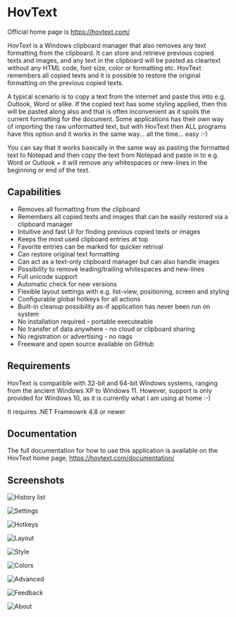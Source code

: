 # HovText

Official home page is https://hovtext.com/

HovText is a Windows clipboard manager that also removes any text formatting from the clipboard. It can store and retrieve previous copied texts and images, and any text in the clipboard will be pasted as cleartext without any HTML code, font size, color or formatting etc. HovText remembers all copied texts and it is possible to restore the original formatting on the previous copied texts.

A typical scenario is to copy a text from the internet and paste this into e.g. Outlook, Word or alike. If the copied text has some styling applied, then this will be pasted along also and that is often inconvenient as it spoils the current formatting for the document. Some applications has their own way of importing the raw unformatted text, but with HovText then ALL programs have this option and it works in the same way... all the time... easy :-)

You can say that it works basically in the same way as pasting the formatted text to Notepad and then copy the text from Notepad and paste in to e.g. Word or Outlook + it will remove any whitespaces or new-lines in the beginning or end of the text.

## Capabilities

* Removes all formatting from the clipboard
* Remembers all copied texts and images that can be easily restored via a clipboard manager
* Intuitive and fast UI for finding previous copied texts or images
* Keeps the most used clipboard entries at top
* Favorite entries can be marked for quicker retrival
* Can restore original text formatting
* Can act as a text-only clipboard manager but can also handle images
* Possibility to remove leading/trailing whitespaces and new-lines
* Full unicode support
* Automatic check for new versions
* Flexible layout settings with e.g. list-view, positioning, screen and styling
* Configurable global hotkeys for all actions
* Built-in cleanup possibility as-if application has never been run on system
* No installation required - portable executeable
* No transfer of data anywhere - no cloud or clipboard sharing
* No registration or advertising - no nags
* Freeware and open source available on GitHub

## Requirements

HovText is compatible with 32-bit and 64-bit Windows systems, ranging from the ancient Windows XP to Windows 11. However, support is only provided for Windows 10, as it is currently what I am using at home :-)

It requires .NET Frameowrk 4.8 or newer

## Documentation

The full documentation for how to use this application is available on the HovText home page, https://hovtext.com/documentation/

## Screenshots

![History list](https://hovtext.com/documentation/images/HistoryList0.jpg)

![Settings](https://hovtext.com/documentation/images/General.jpg)

![Hotkeys](https://hovtext.com/documentation/images/Hotkeys.jpg)

![Layout](https://hovtext.com/documentation/images/Layout.jpg)

![Style](https://hovtext.com/documentation/images/Style.jpg)

![Colors](https://hovtext.com/documentation/images/Colors.jpg)

![Advanced](https://hovtext.com/documentation/images/Advanced.jpg)

![Feedback](https://hovtext.com/documentation/images/Feedback.jpg)

![About](https://hovtext.com/documentation/images/About.jpg)
